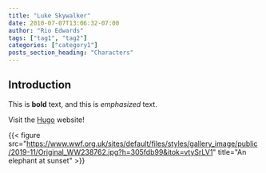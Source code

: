```yaml
---
title: "Luke Skywalker"
date: 2010-07-07T13:06:32-07:00
author: "Rio Edwards"
tags: ["tag1", "tag2"]
categories: ["category1"]
posts_section_heading: "Characters"
---
```


## Introduction

This is **bold** text, and this is _emphasized_ text.

Visit the [Hugo](https://gohugo.io) website!

<!-- {{< youtube w7Ft2ymGmfc >}} -->

{{< figure src="https://www.wwf.org.uk/sites/default/files/styles/gallery_image/public/2019-11/Original_WW238762.jpg?h=305fdb99&itok=vtySrLV1" title="An elephant at sunset" >}}
